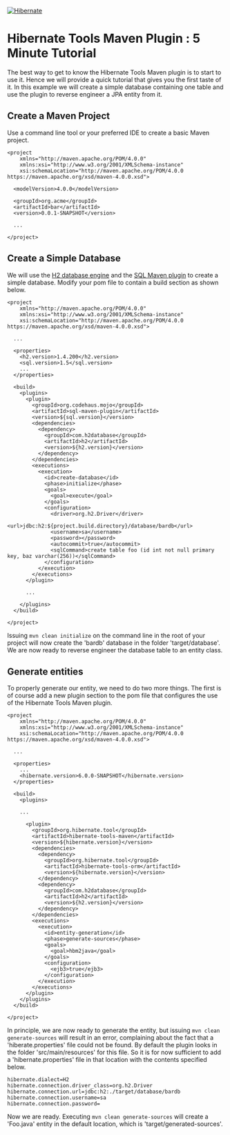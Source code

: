 <!--
  ~ Hibernate Tools, Tooling for your Hibernate Projects
  ~
  ~ Copyright 2016-2020 Red Hat, Inc.
  ~
  ~ Licensed under the GNU Lesser General Public License (LGPL), 
  ~ version 2.1 or later (the "License").
  ~ You may not use this file except in compliance with the License.
  ~ You may read the licence in the 'lgpl.txt' file in the root folder of 
  ~ project or obtain a copy at
  ~
  ~     http://www.gnu.org/licenses/lgpl-2.1.html
  ~
  ~ Unless required by applicable law or agreed to in writing, software
  ~ distributed under the License is distributed on an "AS IS" basis,
  ~ WITHOUT WARRANTIES OR CONDITIONS OF ANY KIND, either express or implied.
  ~ See the License for the specific language governing permissions and
  ~ limitations under the License.
  -->

[![Hibernate](https://static.jboss.org/hibernate/images/hibernate_200x150.png)](https://tools.hibernate.org)

# Hibernate Tools Maven Plugin : 5 Minute Tutorial

The best way to get to know the Hibernate Tools Maven plugin is to start to use it. Hence we will provide a quick tutorial that gives you the first taste of it. In this example we will create a simple database containing one table and use the plugin to reverse engineer a JPA entity from it.

## Create a Maven Project

Use a command line tool or your preferred IDE to create a basic Maven project.

```
<project 
    xmlns="http://maven.apache.org/POM/4.0.0" 
    xmlns:xsi="http://www.w3.org/2001/XMLSchema-instance"
    xsi:schemaLocation="http://maven.apache.org/POM/4.0.0 https://maven.apache.org/xsd/maven-4.0.0.xsd">
    
  <modelVersion>4.0.0</modelVersion>
  
  <groupId>org.acme</groupId>
  <artifactId>bar</artifactId>
  <version>0.0.1-SNAPSHOT</version>
  
  ...
  
</project>
```

## Create a Simple Database

We will use the [H2 database engine](https://www.h2database.com/html/main.html) and the [SQL Maven plugin](https://www.mojohaus.org/sql-maven-plugin/) to create a simple database. 
Modify your pom file to contain a build section as shown below.

```
<project 
    xmlns="http://maven.apache.org/POM/4.0.0" 
    xmlns:xsi="http://www.w3.org/2001/XMLSchema-instance"
    xsi:schemaLocation="http://maven.apache.org/POM/4.0.0 https://maven.apache.org/xsd/maven-4.0.0.xsd">
    
  ...
  
  <properties>
    <h2.version>1.4.200</h2.version>
    <sql.version>1.5</sql.version>
    ...
  </properties>
  
  <build>
    <plugins>   
      <plugin>
        <groupId>org.codehaus.mojo</groupId>
        <artifactId>sql-maven-plugin</artifactId>
        <version>${sql.version}</version>
        <dependencies>
          <dependency>
            <groupId>com.h2database</groupId>
            <artifactId>h2</artifactId>
            <version>${h2.version}</version>
          </dependency>
        </dependencies>
        <executions>
          <execution>
            <id>create-database</id>
            <phase>initialize</phase>
            <goals>
              <goal>execute</goal>
            </goals>
            <configuration>
              <driver>org.h2.Driver</driver>
              <url>jdbc:h2:${project.build.directory}/database/bardb</url>
              <username>sa</username>
              <password></password>
              <autocommit>true</autocommit>
              <sqlCommand>create table foo (id int not null primary key, baz varchar(256))</sqlCommand>
            </configuration>
          </execution>
        </executions>
      </plugin>
      
      ...
      
    </plugins>    
  </build>
  
</project>
```

Issuing `mvn clean initialize` on the command line in the root of your project will now create the 'bardb' database in the folder 'target/database'. We are now ready to reverse engineer the database table to an entity class.

## Generate entities

To properly generate our entity, we need to do two more things. The first is of course add a new plugin section to the pom file that configures the use of the Hibernate Tools Maven plugin.

```
<project 
    xmlns="http://maven.apache.org/POM/4.0.0" 
    xmlns:xsi="http://www.w3.org/2001/XMLSchema-instance"
    xsi:schemaLocation="http://maven.apache.org/POM/4.0.0 https://maven.apache.org/xsd/maven-4.0.0.xsd">
    
  ...
  
  <properties>
    ...
    <hibernate.version>6.0.0-SNAPSHOT</hibernate.version>
  </properties>
  
  <build>
    <plugins>   

    ...
    
      <plugin>
        <groupId>org.hibernate.tool</groupId>
        <artifactId>hibernate-tools-maven</artifactId>
        <version>${hibernate.version}</version>
        <dependencies>
          <dependency>
            <groupId>org.hibernate.tool</groupId>
            <artifactId>hibernate-tools-orm</artifactId>
            <version>${hibernate.version}</version>
          </dependency>
          <dependency>
            <groupId>com.h2database</groupId>
            <artifactId>h2</artifactId>
            <version>${h2.version}</version>
          </dependency>
        </dependencies>
        <executions>
          <execution>
            <id>entity-generation</id>
            <phase>generate-sources</phase>
            <goals>
              <goal>hbm2java</goal>
            </goals>
            <configuration>
              <ejb3>true</ejb3>
            </configuration>
          </execution>
        </executions>
      </plugin>      
    </plugins>    
  </build>
  
</project>
```

In principle, we are now ready to generate the entity, but issuing `mvn clean generate-sources` will result in an error, complaining about the fact that a 'hiberate.properties' file could not be found. 
By default the plugin looks in the folder 'src/main/resources' for this file. So it is for now sufficient to add a 'hibernate.properties' file in that location with the contents specified below.

```
hibernate.dialect=H2
hibernate.connection.driver_class=org.h2.Driver
hibernate.connection.url=jdbc:h2:./target/database/bardb
hibernate.connection.username=sa
hibernate.connection.password=
```

Now we are ready. Executing `mvn clean generate-sources` will create a 'Foo.java' entity in the default location, which is 'target/generated-sources'.







